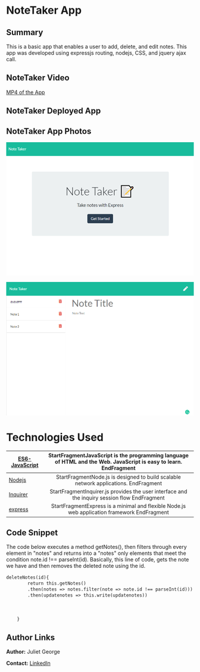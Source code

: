 
# NoteTaker App

## Summary 
This is a basic app that enables a user to add, delete, and edit notes. This app was developed using expressjs routing, nodejs, CSS, and jquery ajax call.


## NoteTaker Video
[MP4 of the App](https://github.com/Jules-Boogie/notetaker/blob/master/Develop/public/assets/bandicam%202020-04-17%2022-39-50-164.mp4)

## NoteTaker Deployed App



## NoteTaker App Photos

![Site Photo](https://github.com/Jules-Boogie/notetaker/blob/master/Develop/public/assets/Capture.PNG)


![Site Photo](https://github.com/Jules-Boogie/notetaker/blob/master/Develop/public/assets/Capture1.PNG)



# Technologies Used
| [ES6-JavaScript](https://developer.mozilla.org/en-US/docs/Web/JavaScript) | StartFragmentJavaScript is the programming language of HTML and the Web. JavaScript is easy to learn.  EndFragment |
|---------------------------------------------------------------------------|:------------------------------------------------------------------------------------------------------------------:|
| [Nodejs](https://nodejs.org/en/docs/)                                     |                StartFragmentNode.js is designed to build scalable network applications. EndFragment                |
| [Inquirer](https://www.npmjs.com/package/inquirer/v/0.2.3)                |           StartFragmentInquirer.js   provides the user interface and the inquiry session flow EndFragment          |
| [express](https://expressjs.com/EndFragment)                              |           StartFragmentExpress is a minimal and flexible Node.js web application framework   EndFragment           |


## Code Snippet
The code below executes a method getNotes(), then filters through every element in "notes" and returns into a "notes" only elements that meet the condition note.id !== parseInt(id). Basically, this line of code, gets the note we have and then removes the deleted note using the id. 
```
deleteNotes(id){
        return this.getNotes()
        .then(notes => notes.filter(note => note.id !== parseInt(id)))
        .then(updatenotes => this.write(updatenotes))



    }

```

## Author Links

**Author:**
Juliet George

**Contact:**
[LinkedIn](https://www.linkedin.com/in/juliet-george-864950b8/)
